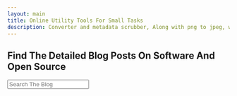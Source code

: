 ```yaml
---
layout: main
title: Online Utility Tools For Small Tasks
description: Converter and metadata scrubber, Along with png to jpeg, wav to mp3, Recet Image & Much more;
---
```

<section style="width: 100%;">
    <h1>Find The Detailed Blog Posts On Software And Open Source</h1>

<div class="search-container">
   <i class="fas fa-search search-icon"></i>
   <input type="text" class="search-bar" id="blogSearch" placeholder="Search The Blog">
</div>

<br>

<div class="container">
<div class="blog-grid" id="blogGrid">
</div>
</div>
<script src="/assets/js/blog.js"></script>
